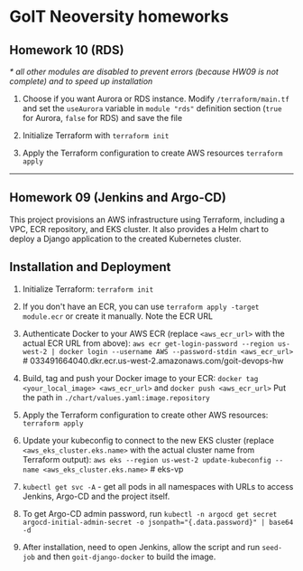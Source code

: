 # GoIT Neoversity homeworks

## Homework 10 (RDS)

_\* all other modules are disabled to prevent errors (because HW09 is not complete) and to speed up installation_

1. Choose if you want Aurora or RDS instance. Modify `/terraform/main.tf` and set the `useAurora` variable in `module "rds"` definition section (`true` for Aurora, `false` for RDS) and save the file

2. Initialize Terraform with `terraform init`

3. Apply the Terraform configuration to create AWS resources `terraform apply`

---

## Homework 09 (Jenkins and Argo-CD)

This project provisions an AWS infrastructure using Terraform, including a VPC, ECR repository, and EKS cluster. It also provides a Helm chart to deploy a Django application to the created Kubernetes cluster.

## Installation and Deployment

1. Initialize Terraform:
   `terraform init`

2. If you don't have an ECR, you can use `terraform apply -target module.ecr` or create it manually. Note the ECR URL

3. Authenticate Docker to your AWS ECR (replace `<aws_ecr_url>` with the actual ECR URL from above):
   `aws ecr get-login-password --region us-west-2 | docker login --username AWS --password-stdin <aws_ecr_url>` # 033491664040.dkr.ecr.us-west-2.amazonaws.com/goit-devops-hw

4. Build, tag and push your Docker image to your ECR:
   `docker tag <your_local_image> <aws_ecr_url>` and `docker push <aws_ecr_url>`
   Put the path in `./chart/values.yaml:image.repository`

5. Apply the Terraform configuration to create other AWS resources:
   `terraform apply`

6. Update your kubeconfig to connect to the new EKS cluster (replace `<aws_eks_cluster.eks.name>` with the actual cluster name from Terraform output):
   `aws eks --region us-west-2 update-kubeconfig --name <aws_eks_cluster.eks.name>` # eks-vp

7. `kubectl get svc -A` - get all pods in all namespaces with URLs to access Jenkins, Argo-CD and the project itself.

8. To get Argo-CD admin password, run `kubectl -n argocd get secret argocd-initial-admin-secret -o jsonpath="{.data.password}" | base64 -d`

9. After installation, need to open Jenkins, allow the script and run `seed-job` and then `goit-django-docker` to build the image.
